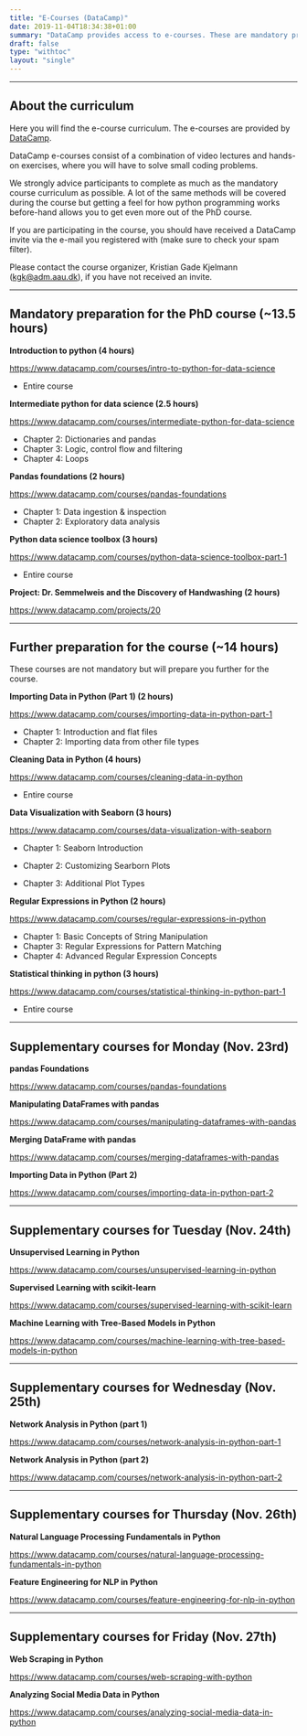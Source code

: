 ```yaml
---
title: "E-Courses (DataCamp)"
date: 2019-11-04T18:34:38+01:00
summary: "DataCamp provides access to e-courses. These are mandatory preparation."
draft: false
type: "withtoc"
layout: "single"
---
```


---

## About the curriculum

Here you will find the e-course curriculum. The e-courses are provided by <a href=https://www.datacamp.com/ target="_blank">DataCamp</a>.

DataCamp e-courses consist of a combination of video lectures and hands-on exercises, where you will have to solve small coding problems.

We strongly advice participants to complete as much as the mandatory course curriculum as possible. A lot of the same methods will be covered during the course but getting a feel for how python programming works before-hand allows you to get even more out of the PhD course.

If you are participating in the course, you should have received a DataCamp invite via the e-mail you registered with (make sure to check your spam filter).

Please contact the course organizer, Kristian Gade Kjelmann (<a href="mailto:kgk@adm.aau.dk">kgk@adm.aau.dk</a>), if you have not received an invite.

---

## Mandatory preparation for the PhD course (~13.5 hours)

**Introduction to python (4 hours)**

https://www.datacamp.com/courses/intro-to-python-for-data-science

- Entire course



**Intermediate python for data science (2.5 hours)**

https://www.datacamp.com/courses/intermediate-python-for-data-science

- Chapter 2: Dictionaries and pandas
- Chapter 3: Logic, control flow and filtering
- Chapter 4: Loops



**Pandas foundations (2 hours)**

https://www.datacamp.com/courses/pandas-foundations

- Chapter 1: Data ingestion & inspection
- Chapter 2: Exploratory data analysis



**Python data science toolbox (3 hours)**

https://www.datacamp.com/courses/python-data-science-toolbox-part-1

- Entire course



**Project: Dr. Semmelweis and the Discovery of Handwashing (2 hours)** 

https://www.datacamp.com/projects/20

---

## Further preparation for the course (~14 hours)

These courses are not mandatory but will prepare you further for the course.

**Importing Data in Python (Part 1) (2 hours)**

https://www.datacamp.com/courses/importing-data-in-python-part-1

- Chapter 1: Introduction and flat files
- Chapter 2: Importing data from other file types



**Cleaning Data in Python (4 hours)**

https://www.datacamp.com/courses/cleaning-data-in-python

- Entire course



**Data Visualization with Seaborn (3 hours)**

https://www.datacamp.com/courses/data-visualization-with-seaborn

- Chapter 1: Seaborn Introduction

- Chapter 2: Customizing Searborn Plots

- Chapter 3: Additional Plot Types

  

**Regular Expressions in Python (2 hours)**

https://www.datacamp.com/courses/regular-expressions-in-python

- Chapter 1: Basic Concepts of String Manipulation
- Chapter 3: Regular Expressions for Pattern Matching 
- Chapter 4: Advanced Regular Expression Concepts



**Statistical thinking in python (3 hours)**

https://www.datacamp.com/courses/statistical-thinking-in-python-part-1

- Entire course

---

## Supplementary courses for Monday (Nov. 23rd)

**pandas Foundations**

https://www.datacamp.com/courses/pandas-foundations



**Manipulating DataFrames with pandas**

https://www.datacamp.com/courses/manipulating-dataframes-with-pandas



**Merging DataFrame with pandas**

https://www.datacamp.com/courses/merging-dataframes-with-pandas



**Importing Data in Python (Part 2)**

https://www.datacamp.com/courses/importing-data-in-python-part-2

---

## Supplementary courses for Tuesday (Nov. 24th)

**Unsupervised Learning in Python**

https://www.datacamp.com/courses/unsupervised-learning-in-python



**Supervised Learning with scikit-learn**

https://www.datacamp.com/courses/supervised-learning-with-scikit-learn



**Machine Learning with Tree-Based Models in Python**

https://www.datacamp.com/courses/machine-learning-with-tree-based-models-in-python

---

## Supplementary courses for Wednesday (Nov. 25th)

**Network Analysis in Python (part 1)**

https://www.datacamp.com/courses/network-analysis-in-python-part-1



**Network Analysis in Python (part 2)**

https://www.datacamp.com/courses/network-analysis-in-python-part-2

---

## Supplementary courses for Thursday (Nov. 26th)

**Natural Language Processing Fundamentals in Python**

https://www.datacamp.com/courses/natural-language-processing-fundamentals-in-python



**Feature Engineering for NLP in Python**

https://www.datacamp.com/courses/feature-engineering-for-nlp-in-python

---

## Supplementary courses for Friday (Nov. 27th)

**Web Scraping in Python**

https://www.datacamp.com/courses/web-scraping-with-python



**Analyzing Social Media Data in Python**

https://www.datacamp.com/courses/analyzing-social-media-data-in-python

